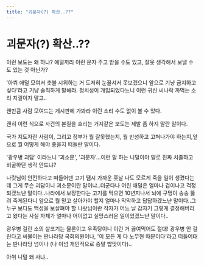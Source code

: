 ```yaml
---
title: "괴문자(?) 확산..??"
---
```

# 괴문자(?) 확산..??

이런 보도는 왜 하냐? 애덜끼리 이런 문자 주고 받을 수도 있고, 잘못 생각해서 보낼 수도 있는 것 아닌가?

'아쒸 애덜 모여서 촛불 시위하는 거 도저히 눈꼴셔서 못보겠으니 앞으로 기냥 금지하고 싶다'라고 기냥 솔직하게 말해라. 정치성이 개입되었다느니 이런 귀신 씨나락 까먹는 소리 지껄이지 말고..

왠만큼 사람 모여드는 게시판에 가봐라 이런 소리 수도 없이 볼 수 있다.

괜히 이런 식으로 사건의 본질을 흐리는 거지같은 보도는 제발 좀 하지 말란 말이다.

국가 지도자란 사람이, 그리고 정부가 뭘 잘못했는지, 뭘 반성하고 고쳐나가야 하는지,앞으로 뭘 어떻게 해야 좋을지 떠들란 말이다.

'광우병 괴담' 이라느니 '괴소문', '괴문자'...이런 말 하는 니덜이야 말로 진짜 치졸하고 비굴하단 생각 안드냐?

나랏님이 안전하다고 떠들어댄 고기 땜시 가까운 훗날 나도 모르게 죽을 일이 생겼다는데 그게 무슨 괴담이니 괴소문이란 말이냐..더군다나 어린 애덜은 얼마나 겁이나고 걱정되겠느냔 말이다..나라에서 보장한다는 고기를 먹으면 10년지나서 뇌에 구멍이 송송 뚫려 죽게된다니 앞으로 뭘 믿고 살아가야 할지 얼마나 막막하고 답답하겠느냔 말이다..그 누구 보다도 백성을 보살펴야 할 나랏님이란 작자가 어느 날 갑자기 그렇게 결정해버리고 왔다는 사실 자체가 얼마나 어이없고 실망스러운 일이었겠느냔 말이다..

광우병 걸린 소의 살코기는 물론이고 우족탕이니 이런 거 끓여먹어도 절대! 광우병 안 걸린다고 씨불이는 딴나라당 국회의원이나, '이 모든 게 다 노무현 때문이다'라고 떠들어대는 딴나라당 넘이나 (나 이넘 개인적으로 증말 밥맛이다)..

아쒸 니덜 왜 사냐..


